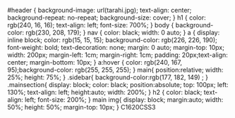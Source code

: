 #header {
    background-image: url(tarahi.jpg);
    text-align: center;
    background-repeat: no-repeat;
    background-size: cover;
}
h1 {
    color: rgb(240, 16, 16);
    text-align: left;
    font-size: 700%;
    }
    body {
        background-color: rgb(230, 208, 179);
    }
    nav {
        color: black;
        width: 0 auto;
    }
    a {
        display: inline block;
        color: rgb(15, 15, 15); background-color: rgb(226, 226, 190);
        font-weight: bold; text-decoration: none; margin: 0 auto;
        margin-top: 10px; width: 200px; margin-left: 1cm; margin-right: 1cm; padding: 20px;text-align: center;
    margin-bottom: 10px;
    }
    a:hover {
        color: rgb(240, 167, 95);background-color: rgb(255, 255, 255);
    }
    main{
        position:relative;
        width: 25%;
        height: 75%;
    }
    .sidebar{
        background-color:rgb(177, 182, 149) ;
    }
    .mainsection{
        display: block;
        color: black;
        position:absolute;
        top: 100px;
        left: 130%;
        text-align: left;
        height:auto;
        width: 200%;
    }
    h2 {
        color: black;
        text-align: left;
        font-size: 200%;
        }
    main img{
    display: block;
    margin:auto;
    width: 50%;
    height: 50%;
    margin-top: 10px;
  } C1620CSS3
